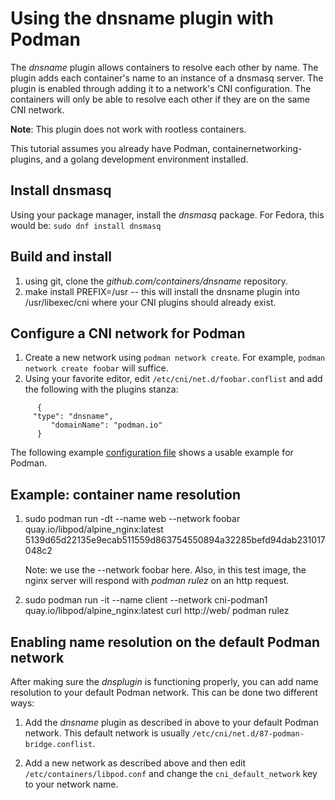 # Using the dnsname plugin with Podman

The *dnsname* plugin allows containers to resolve each other by name.  The plugin adds each
container's name to an instance of a dnsmasq server.  The plugin is enabled through adding it to a network's
CNI configuration.  The containers will only be able to resolve each other if they are on the same CNI network.

**Note**: This plugin does not work with rootless containers.

This tutorial assumes you already have Podman, containernetworking-plugins, and a golang development environment installed.

## Install dnsmasq

Using your package manager, install the *dnsmasq* package.  For Fedora, this would be:
`sudo dnf install dnsmasq`


## Build and install

1. using git, clone the *github.com/containers/dnsname* repository.
2. make install PREFIX=/usr -- this will install the dnsname plugin into /usr/libexec/cni where your CNI plugins
should already exist.

## Configure a CNI network for Podman

1. Create a new network using `podman network create`.  For example, `podman network create foobar` will suffice.
2. Using your favorite editor, edit `/etc/cni/net.d/foobar.conflist` and add the following with the plugins stanza:
```
      {
     "type": "dnsname",
         "domainName": "podman.io"
      }

```
The following example [configuration file](example/cni-podman1.conflist) shows a usable example for Podman.

## Example: container name resolution

1. sudo podman run -dt --name web --network foobar quay.io/libpod/alpine_nginx:latest
    5139d65d22135e9ecab511559d863754550894a32285befd94dab231017048c2

    Note: we use the --network foobar here. Also, in this test image, the nginx server will respond with
    *podman rulez* on an http request.
2. sudo podman run -it --name client --network cni-podman1 quay.io/libpod/alpine_nginx:latest curl http://web/
podman rulez


## Enabling name resolution on the default Podman network
After making sure the *dnsplugin* is functioning properly, you can add name resolution to your default Podman
network.  This can be done two different ways:

1. Add the *dnsname* plugin as described in above to your default Podman network.  This default network is
usually `/etc/cni/net.d/87-podman-bridge.conflist`.

2. Add a new network as described above and then edit `/etc/containers/libpod.conf` and change the
`cni_default_network` key to your network name.
